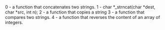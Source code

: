 0 -  a function that concatenates two strings.
1 - char *_strncat(char *dest, char *src, int n);
2 - a function that copies a string
3 - a function that compares two strings.
4 -  a function that reverses the content of an array of integers.

